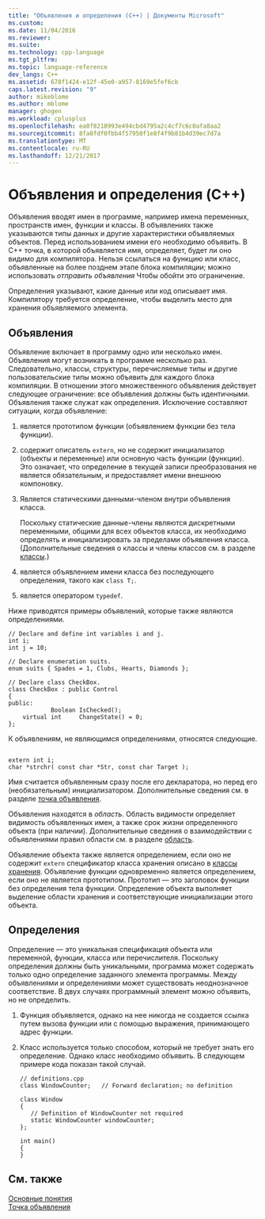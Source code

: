 ```yaml
---
title: "Объявления и определения (C++) | Документы Microsoft"
ms.custom: 
ms.date: 11/04/2016
ms.reviewer: 
ms.suite: 
ms.technology: cpp-language
ms.tgt_pltfrm: 
ms.topic: language-reference
dev_langs: C++
ms.assetid: 678f1424-e12f-45e0-a957-8169e5fef6cb
caps.latest.revision: "9"
author: mikeblome
ms.author: mblome
manager: ghogen
ms.workload: cplusplus
ms.openlocfilehash: ea0f8210993e494cbd4795a2c4cf7c6c0afa8aa2
ms.sourcegitcommit: 8fa8fdf0fbb4f57950f1e8f4f9b81b4d39ec7d7a
ms.translationtype: MT
ms.contentlocale: ru-RU
ms.lasthandoff: 12/21/2017
---
```

# <a name="declarations-and-definitions-c"></a>Объявления и определения (C++)
Объявления вводят имен в программе, например имена переменных, пространств имен, функции и классы. В объявлениях также указываются типы данных и другие характеристики объявляемых объектов. Перед использованием имени его необходимо объявить. В C++ точка, в которой объявляется имя, определяет, будет ли оно видимо для компилятора. Нельзя ссылаться на функцию или класс, объявленные на более позднем этапе блока компиляции; можно использовать *отправить объявления* Чтобы обойти это ограничение.  
  
 Определения указывают, какие данные или код описывает имя. Компилятору требуется определение, чтобы выделить место для хранения объявляемого элемента.  
  
## <a name="declarations"></a>Объявления  
 Объявление включает в программу одно или несколько имен. Объявления могут возникать в программе несколько раз. Следовательно, классы, структуры, перечисляемые типы и другие пользовательские типы можно объявить для каждого блока компиляции. В отношении этого множественного объявления действует следующее ограничение: все объявления должны быть идентичными. Объявления также служат как определения. Исключение составляют ситуации, когда объявление:  
  
1.  является прототипом функции (объявлением функции без тела функции).  
  
2.  содержит описатель `extern`, но не содержит инициализатор (объекты и переменные) или основную часть функции (функции). Это означает, что определение в текущей записи преобразования не является обязательным, и предоставляет имени внешнюю компоновку.  
  
3.  Является статическими данными-членом внутри объявления класса.  
  
     Поскольку статические данные-члены являются дискретными переменными, общими для всех объектов класса, их необходимо определять и инициализировать за пределами объявления класса. (Дополнительные сведения о классы и члены классов см. в разделе [классы](../cpp/classes-and-structs-cpp.md).)  
  
4.  является объявлением имени класса без последующего определения, такого как `class T;`.  
  
5.  является оператором `typedef`.  
  
 Ниже приводятся примеры объявлений, которые также являются определениями.  
  
```  
// Declare and define int variables i and j.  
int i;  
int j = 10;  
  
// Declare enumeration suits.  
enum suits { Spades = 1, Clubs, Hearts, Diamonds };  
  
// Declare class CheckBox.  
class CheckBox : public Control  
{  
public:  
            Boolean IsChecked();  
    virtual int     ChangeState() = 0;  
};  
```  
  
 К объявлениям, не являющимся определениями, относятся следующие.  
  
```  
  
extern int i;  
char *strchr( const char *Str, const char Target );  
```  
  
 Имя считается объявленным сразу после его декларатора, но перед его (необязательным) инициализатором. Дополнительные сведения см. в разделе [точка объявления](../cpp/point-of-declaration-in-cpp.md).  
  
 Объявления находятся в *область*. Область видимости определяет видимость объявленных имен, а также срок жизни определенного объекта (при наличии). Дополнительные сведения о взаимодействии с объявлениями правил области см. в разделе [область](../cpp/scope-visual-cpp.md).  
  
 Объявление объекта также является определением, если оно не содержит `extern` спецификатор класса хранения описано в [классы хранения](storage-classes-cpp.md). Объявление функции одновременно является определением, если оно не является прототипом. Прототип — это заголовок функции без определения тела функции. Определение объекта выполняет выделение области хранения и соответствующие инициализации этого объекта.  
  
## <a name="definitions"></a>Определения  
 Определение — это уникальная спецификация объекта или переменной, функции, класса или перечислителя. Поскольку определения должны быть уникальными, программа может содержать только одно определение заданного элемента программы. Между объявлениями и определениями может существовать неоднозначное соответствие. В двух случаях программный элемент можно объявить, но не определить.  
  
1.  Функция объявляется, однако на нее никогда не создается ссылка путем вызова функции или с помощью выражения, принимающего адрес функции.  
  
2.  Класс используется только способом, который не требует знать его определение. Однако класс необходимо объявить. В следующем примере кода показан такой случай.  
  
    ```  
    // definitions.cpp  
    class WindowCounter;   // Forward declaration; no definition  
  
    class Window  
    {  
       // Definition of WindowCounter not required  
       static WindowCounter windowCounter;  
    };  
  
    int main()  
    {  
    }  
    ```  
  
## <a name="see-also"></a>См. также  
 [Основные понятия](../cpp/basic-concepts-cpp.md)   
 [Точка объявления](../cpp/point-of-declaration-in-cpp.md)